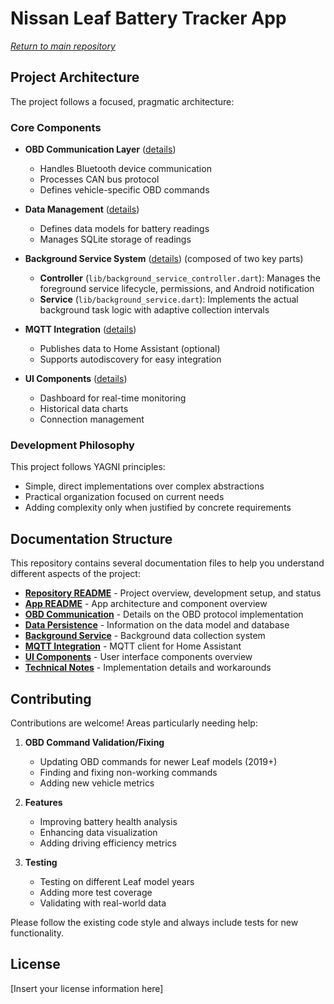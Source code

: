 # Nissan Leaf Battery Tracker App

*[Return to main repository](../README.md)*

## Project Architecture

The project follows a focused, pragmatic architecture:

### Core Components

- **OBD Communication Layer** ([details](lib/obd/readme.md))
  - Handles Bluetooth device communication
  - Processes CAN bus protocol
  - Defines vehicle-specific OBD commands

- **Data Management** ([details](lib/data/readme.md))
  - Defines data models for battery readings
  - Manages SQLite storage of readings

- **Background Service System** ([details](../docs/Background_Service_Architecture.md)) (composed of two key parts)
  - **Controller** (`lib/background_service_controller.dart`): Manages the foreground service lifecycle, permissions, and Android notification
  - **Service** (`lib/background_service.dart`): Implements the actual background task logic with adaptive collection intervals

- **MQTT Integration** ([details](../docs/MQTT_Integration.md))
  - Publishes data to Home Assistant (optional)
  - Supports autodiscovery for easy integration

- **UI Components** ([details](../docs/UI_Components.md))
  - Dashboard for real-time monitoring
  - Historical data charts
  - Connection management

### Development Philosophy

This project follows YAGNI principles:
- Simple, direct implementations over complex abstractions
- Practical organization focused on current needs
- Adding complexity only when justified by concrete requirements

## Documentation Structure

This repository contains several documentation files to help you understand different aspects of the project:

- [**Repository README**](../README.md) - Project overview, development setup, and status
- [**App README**](README.md) - App architecture and component overview
- [**OBD Communication**](lib/obd/readme.md) - Details on the OBD protocol implementation
- [**Data Persistence**](lib/data/readme.md) - Information on the data model and database
- [**Background Service**](../docs/Background_Service_Architecture.md) - Background data collection system
- [**MQTT Integration**](../docs/MQTT_Integration.md) - MQTT client for Home Assistant
- [**UI Components**](../docs/UI_Components.md) - User interface components overview
- [**Technical Notes**](../docs/technical-notes.md) - Implementation details and workarounds

## Contributing

Contributions are welcome! Areas particularly needing help:

1. **OBD Command Validation/Fixing**
   - Updating OBD commands for newer Leaf models (2019+)
   - Finding and fixing non-working commands
   - Adding new vehicle metrics

2. **Features**
   - Improving battery health analysis
   - Enhancing data visualization
   - Adding driving efficiency metrics

3. **Testing**
   - Testing on different Leaf model years
   - Adding more test coverage
   - Validating with real-world data

Please follow the existing code style and always include tests for new functionality.

## License

[Insert your license information here]